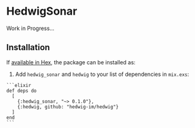 # HedwigSonar

Work in Progress...

## Installation

If [available in Hex](https://hex.pm/docs/publish), the package can be installed as:

  1. Add `hedwig_sonar` and `hedwig` to your list of dependencies in `mix.exs`:

    ```elixir
    def deps do
      [
        {:hedwig_sonar, "~> 0.1.0"},
        {:hedwig, github: "hedwig-im/hedwig"}
      ]
    end
    ```
